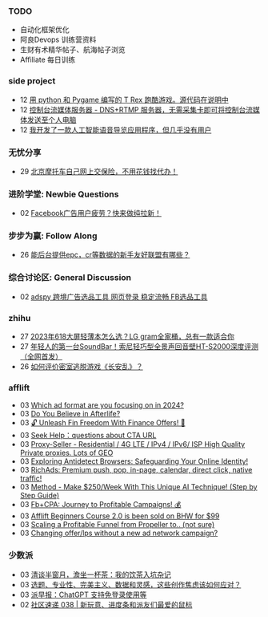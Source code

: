 ### TODO
-  自动化框架优化
-  阿良Devops 训练营资料
-  生财有术精华帖子、航海帖子浏览
-  Affiliate 每日训练

### side project
<!-- sideproject:START -->
-  12 [用 python 和 Pygame 编写的 T Rex 跑酷游戏。源代码在说明中](https://www.youtube.com/watch?v=pZySIXSelCA)
-  12 [控制台流媒体服务器 - DNS+RTMP 服务器，无需采集卡即可将控制台流媒体发送至个人电脑](https://github.com/Aioros/console-streaming-server)
-  12 [我开发了一款人工智能语音导览应用程序，但几乎没有用户](https://www.reddit.com/r/SideProject/comments/18gpp0e/ive_built_an_ai_audio_tour_app_but_have_almost_no/)<!-- sideproject:END -->


### 无忧分享
<!-- ruyo:START -->
-  29 [北京摩托车自己网上交保险，不用花钱找代办！](https://51.ruyo.net/18634.html)<!-- ruyo:END -->

### 进阶学堂: Newbie Questions
<!-- advertcn1:START -->
-  02 [Facebook广告用户疲劳？快来做纯拉新！](https://www.advertcn.com/thread-114556-1-1.html)<!-- advertcn1:END -->

### 步步为赢: Follow Along
<!-- advertcn2:START -->
-  26 [能后台提供epc，cr等数据的新手友好联盟有哪些？](https://www.advertcn.com/thread-114470-1-1.html)<!-- advertcn2:END -->

### 综合讨论区: General Discussion
<!-- advertcn3:START -->
-  02 [adspy 跨境广告选品工具 网页登录 稳定流畅 FB选品工具](https://www.advertcn.com/thread-114557-1-1.html)<!-- advertcn3:END -->


### zhihu
<!-- zhihu:START -->
-  27 [2023年618大屏轻薄本怎么选？LG gram全家桶，总有一款适合你](http://zhuanlan.zhihu.com/p/632641888?utm_campaign=rss&utm_medium=rss&utm_source=rss&utm_content=title)
-  27 [年轻人的第一台SoundBar！索尼轻巧型全景声回音壁HT-S2000深度评测（全网首发）](http://zhuanlan.zhihu.com/p/630990296?utm_campaign=rss&utm_medium=rss&utm_source=rss&utm_content=title)
-  26 [如何评价密室逃脱游戏《长安乱》？](http://www.zhihu.com/question/563950552/answer/3045961312?utm_campaign=rss&utm_medium=rss&utm_source=rss&utm_content=title)<!-- zhihu:END -->

### afflift
<!-- afflift:START -->
-  03 [Which ad format are you focusing on in 2024?](https://afflift.com/f/threads/which-ad-format-are-you-focusing-on-in-2024.12222/)
-  03 [Do You Believe in Afterlife?](https://afflift.com/f/threads/do-you-believe-in-afterlife.12912/)
-  03 [🔓 Unleash Fin Freedom With Finance Offers! 🌟](https://afflift.com/f/threads/%F0%9F%94%93-unleash-fin-freedom-with-finance-offers-%F0%9F%8C%9F.12863/)
-  03 [Seek Help：questions about CTA URL](https://afflift.com/f/threads/seek-help%EF%BC%9Aquestions-about-cta-url.12910/)
-  03 [Proxy-Seller - Residential / 4G LTE / IPv4 / IPv6/ ISP High Quality Private proxies. Lots of GEO](https://afflift.com/f/threads/proxy-seller-residential-4g-lte-ipv4-ipv6-isp-high-quality-private-proxies-lots-of-geo.11946/)
-  03 [Exploring Antidetect Browsers: Safeguarding Your Online Identity!](https://afflift.com/f/threads/exploring-antidetect-browsers-safeguarding-your-online-identity.12911/)
-  03 [RichAds: Premium push, pop, in-page, calendar, direct click, native traffic!](https://afflift.com/f/threads/richads-premium-push-pop-in-page-calendar-direct-click-native-traffic.991/)
-  03 [Method - Make $250/Week With This Unique AI Technique! &lpar;Step by Step Guide&rpar;](https://afflift.com/f/threads/method-make-250-week-with-this-unique-ai-technique-step-by-step-guide.12903/)
-  03 [Fb+CPA: Journey to Profitable Campaigns! 💰](https://afflift.com/f/threads/fb-cpa-journey-to-profitable-campaigns-%F0%9F%92%B0.12907/)
-  03 [Afflift Beginners Course 2.0 is been sold on BHW for $99](https://afflift.com/f/threads/afflift-beginners-course-2-0-is-been-sold-on-bhw-for-99.12909/)
-  03 [Scaling a Profitable Funnel from Propeller to.. &lpar;not sure&rpar;](https://afflift.com/f/threads/scaling-a-profitable-funnel-from-propeller-to-not-sure.12855/)
-  03 [Changing offer/lps without a new ad network campaign?](https://afflift.com/f/threads/changing-offer-lps-without-a-new-ad-network-campaign.12908/)<!-- afflift:END -->

### 少数派
<!-- sspai:START -->
-  03 [清谈半窗月，澹坐一杯茶：我的饮茶入坑杂记](https://sspai.com/post/87788)
-  03 [选题、专业性、完美主义、数据和灵感，这些创作焦虑该如何应对？](https://sspai.com/post/87015)
-  03 [派早报：ChatGPT 支持免登录使用等](https://sspai.com/post/87773)
-  02 [社区速递 038 | 新玩意、进度条和派友们最爱的鼠标](https://sspai.com/post/87761)<!-- sspai:END -->
